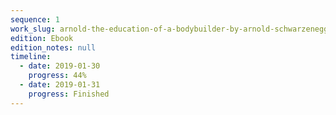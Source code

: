 ```yaml
---
sequence: 1
work_slug: arnold-the-education-of-a-bodybuilder-by-arnold-schwarzenegger
edition: Ebook
edition_notes: null
timeline:
  - date: 2019-01-30
    progress: 44%
  - date: 2019-01-31
    progress: Finished
---
```

